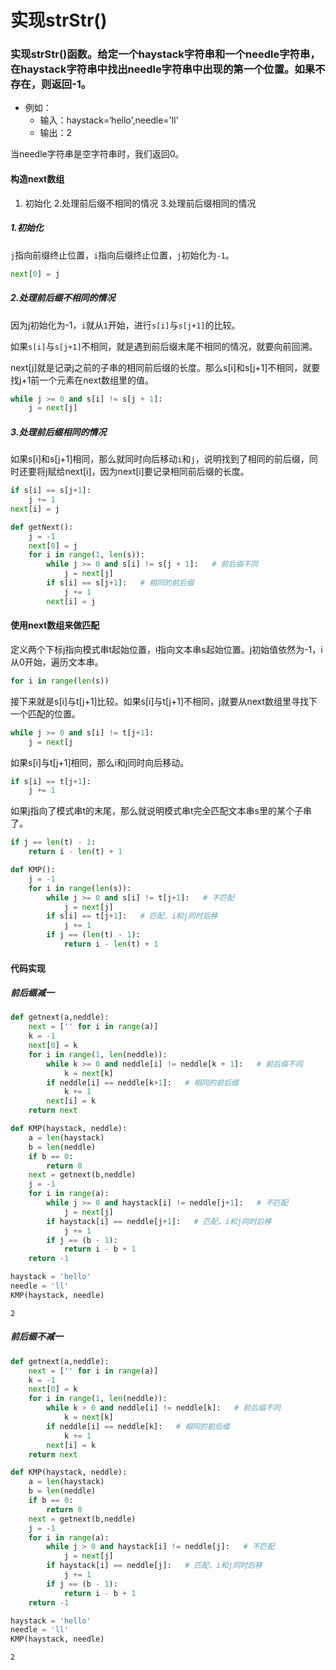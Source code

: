 
# 实现strStr()

### 实现strStr()函数。给定一个haystack字符串和一个needle字符串，在haystack字符串中找出needle字符串中出现的第一个位置。如果不存在，则返回-1。

* 例如：
    * 输入：haystack=‘hello',needle='ll'
    * 输出：2

当needle字符串是空字符串时，我们返回0。

#### 构造next数组

1. 初始化
2.处理前后缀不相同的情况
3.处理前后缀相同的情况

##### 1.初始化

`j`指向前缀终止位置，`i`指向后缀终止位置，`j`初始化为`-1`。
```python
next[0] = j
```

##### 2.处理前后缀不相同的情况

因为j初始化为-1，`i`就从`1`开始，进行`s[i]`与`s[j+1]`的比较。

如果`s[i]`与`s[j+1]`不相同，就是遇到前后缀末尾不相同的情况，就要向前回溯。

next[j]就是记录j之前的子串的相同前后缀的长度。那么s[i]和s[j+1]不相同，就要找j+1前一个元素在next数组里的值。

```python
while j >= 0 and s[i] != s[j + 1]:
    j = next[j]
```

##### 3.处理前后缀相同的情况

如果s[i]和s[j+1]相同，那么就同时向后移动`i`和`j`，说明找到了相同的前后缀，同时还要将j赋给next[i]，因为next[i]要记录相同前后缀的长度。

```python
if s[i] == s[j+1]:
    j += 1
next[i] = j
```


```python
def getNext():
    j = -1
    next[0] = j
    for i in range(1, len(s)):
        while j >= 0 and s[i] != s[j + 1]:   # 前后缀不同
            j = next[j]
        if s[i] == s[j+1]:   # 相同的前后缀
            j += 1
        next[i] = j
```

#### 使用next数组来做匹配

定义两个下标j指向模式串t起始位置，i指向文本串s起始位置。j初始值依然为-1，i从0开始，遍历文本串。
```python
for i in range(len(s))
```

接下来就是s[i]与t[j+1]比较。如果s[i]与t[j+1]不相同，j就要从next数组里寻找下一个匹配的位置。

```python
while j >= 0 and s[i] != t[j+1]:
    j = next[j
```

如果s[i]与t[j+1]相同，那么i和j同时向后移动。
```python
if s[i] == t[j+1]:
    j += 1
```

如果j指向了模式串t的末尾，那么就说明模式串t完全匹配文本串s里的某个子串了。

```python
if j == len(t) - 1:
    return i - len(t) + 1
```


```python
def KMP():
    j = -1
    for i in range(len(s)):
        while j >= 0 and s[i] != t[j+1]:   # 不匹配
            j = next[j]
        if s[i] == t[j+1]:   # 匹配，i和j同时后移
            j += 1
        if j == (len(t) - 1):
            return i - len(t) + 1
```

#### 代码实现

##### 前后缀减一


```python
def getnext(a,neddle):
    next = ['' for i in range(a)]
    k = -1
    next[0] = k
    for i in range(1, len(neddle)):
        while k >= 0 and neddle[i] != neddle[k + 1]:   # 前后缀不同
            k = next[k]
        if neddle[i] == neddle[k+1]:   # 相同的前后缀
            k += 1
        next[i] = k
    return next
```


```python
def KMP(haystack, neddle):
    a = len(haystack)
    b = len(neddle)
    if b == 0:
        return 0
    next = getnext(b,neddle)
    j = -1
    for i in range(a):
        while j >= 0 and haystack[i] != neddle[j+1]:   # 不匹配
            j = next[j]
        if haystack[i] == neddle[j+1]:   # 匹配，i和j同时后移
            j += 1
        if j == (b - 1):
            return i - b + 1
    return -1
```


```python
haystack = 'hello'
needle = 'll'
KMP(haystack, needle)
```




    2



##### 前后缀不减一


```python
def getnext(a,neddle):
    next = ['' for i in range(a)]
    k = -1
    next[0] = k
    for i in range(1, len(neddle)):
        while k > 0 and neddle[i] != neddle[k]:   # 前后缀不同
            k = next[k]
        if neddle[i] == neddle[k]:   # 相同的前后缀
            k += 1
        next[i] = k
    return next
```


```python
def KMP(haystack, neddle):
    a = len(haystack)
    b = len(neddle)
    if b == 0:
        return 0
    next = getnext(b,neddle)
    j = -1
    for i in range(a):
        while j > 0 and haystack[i] != neddle[j]:   # 不匹配
            j = next[j]
        if haystack[i] == neddle[j]:   # 匹配，i和j同时后移
            j += 1
        if j == (b - 1):
            return i - b + 1
    return -1
```


```python
haystack = 'hello'
needle = 'll'
KMP(haystack, needle)
```




    2



